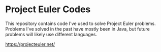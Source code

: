 # Project Euler Codes

This repository contains code I've used to solve Project Euler problems. Problems I've
solved in the past have mostly been in Java, but future problems will likely use different
languages.

https://projecteuler.net/
